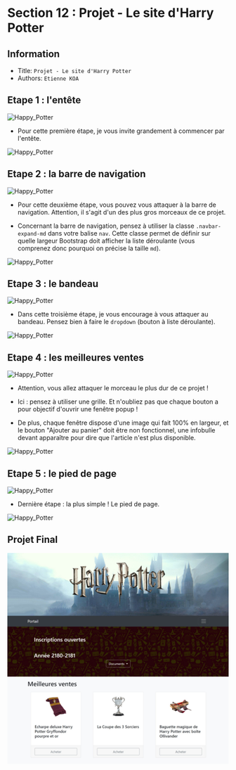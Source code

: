 Section 12 : Projet - Le site d'Harry Potter
===

## Information
- Title:  `Projet - Le site d'Harry Potter`
- Authors:  `Etienne KOA`


## Etape 1 : l'entête

![Happy_Potter](https://img-c.udemycdn.com/redactor/raw/article_lecture/2020-11-06_14-52-23-4c052511ae49e8fe5e4bf3b23af02284.jpg)

+ Pour cette première étape, je vous invite grandement à commencer par l'entête. 

![Happy_Potter](https://img-c.udemycdn.com/redactor/raw/article_lecture/2020-11-06_14-52-41-b64968b5b44853a288117e87b8340583.png)

## Etape 2 : la barre de navigation

![Happy_Potter](https://img-c.udemycdn.com/redactor/raw/article_lecture/2020-11-06_14-53-00-11e33a9fbcff7df5dc62b73a14da510e.jpg)

+ Pour cette deuxième étape, vous pouvez vous attaquer à la barre de navigation. Attention, il s'agit d'un des plus gros morceaux de ce projet.


+ Concernant la barre de navigation, pensez à utiliser la classe `.navbar-expand-md` dans votre balise `nav`. Cette classe permet de définir sur quelle largeur Bootstrap doit afficher la liste déroulante (vous comprenez donc pourquoi on précise la taille `md`).

![Happy_Potter](https://img-c.udemycdn.com/redactor/raw/article_lecture/2020-11-06_14-53-12-d8e57ef43e400881adc2c78b09cdd27c.png)

## Etape 3 : le bandeau

![Happy_Potter](https://img-c.udemycdn.com/redactor/raw/article_lecture/2020-11-06_14-53-00-11e33a9fbcff7df5dc62b73a14da510e.jpg)

+ Dans cette troisième étape, je vous encourage à vous attaquer au bandeau. Pensez bien à faire le `dropdown` (bouton à liste déroulante). 

![Happy_Potter](https://img-c.udemycdn.com/redactor/raw/article_lecture/2020-11-06_14-53-48-3ec579fa71649555bc961f9f48814d05.png)



## Etape 4 : les meilleures ventes

![Happy_Potter](https://img-c.udemycdn.com/redactor/raw/article_lecture/2020-11-06_14-53-00-11e33a9fbcff7df5dc62b73a14da510e.jpg)

+ Attention, vous allez attaquer le morceau le plus dur de ce projet !

+ Ici : pensez à utiliser une grille. Et n'oubliez pas que chaque bouton a pour objectif d'ouvrir une fenêtre popup !

+ De plus, chaque fenêtre dispose d'une image qui fait 100% en largeur, et le bouton "Ajouter au panier" doit être non fonctionnel, une infobulle devant apparaître pour dire que l'article n'est plus disponible.

![Happy_Potter](https://img-c.udemycdn.com/redactor/raw/article_lecture/2020-11-06_14-54-24-9b805bc27ea5050d15e7dddef4262cbf.png)


## Etape 5 : le pied de page

![Happy_Potter](https://img-c.udemycdn.com/redactor/raw/article_lecture/2020-11-06_14-53-00-11e33a9fbcff7df5dc62b73a14da510e.jpg)


+ Dernière étape : la plus simple ! Le pied de page. 

![Happy_Potter](https://img-c.udemycdn.com/redactor/raw/article_lecture/2020-11-06_14-55-01-0084e5b2ef9a8798f0e6aed77ede3faf.png)

## Projet Final

![Harry_Potter](images/image1.jpeg)